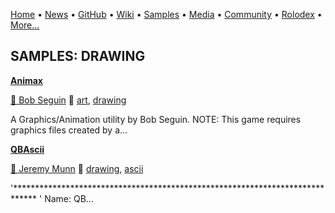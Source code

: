 [Home](https://qb64.com) • [News](../news.md) • [GitHub](../github.md) • [Wiki](../wiki.md) • [Samples](../samples.md) • [Media](../media.md) • [Community](../community.md) • [Rolodex](../rolodex.md) • [More...](../more.md)

## SAMPLES: DRAWING

**[Animax](animax/index.md)**

[🐝 Bob Seguin](bob-seguin.md) 🔗 [art](art.md), [drawing](drawing.md)

A Graphics/Animation utility by Bob Seguin.  NOTE: This game requires graphics files created by a...

**[QBAscii](qbascii/index.md)**

[🐝 Jeremy Munn](jeremy-munn.md) 🔗 [drawing](drawing.md), [ascii](ascii.md)

'***************************************************************************** ' Name:         QB...
